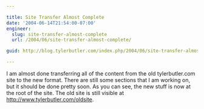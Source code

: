 ```yaml
---

title: Site Transfer Almost Complete
date: '2004-06-14T21:54:00-07:00'
engineer:
  slug: site-transfer-almost-complete
  url: /2004/06/site-transfer-almost-complete/

guid: http://blog.tylerbutler.com/index.php/2004/06/site-transfer-almost-complete/

---
```


I am almost done transferring all of the content from the old tylerbutler.com
site to the new format. There are still some sections that I am working on,
but it should be done pretty soon. As you can see, the new stuff is now at the
root of the site. The old site is still visible at http://www.tylerbutler.com/oldsite.
